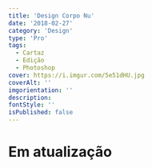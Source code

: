 ```yaml
---
title: 'Design Corpo Nu'
date: '2018-02-27'
category: 'Design'
type: 'Pro'
tags:
  - Cartaz
  - Edição
  - Photoshop
cover: https://i.imgur.com/5e51dHU.jpg
coverAlt: ''
imgorientation: ''
description:
fontStyle: ''
isPublished: false
---
```


# **Em atualização**
